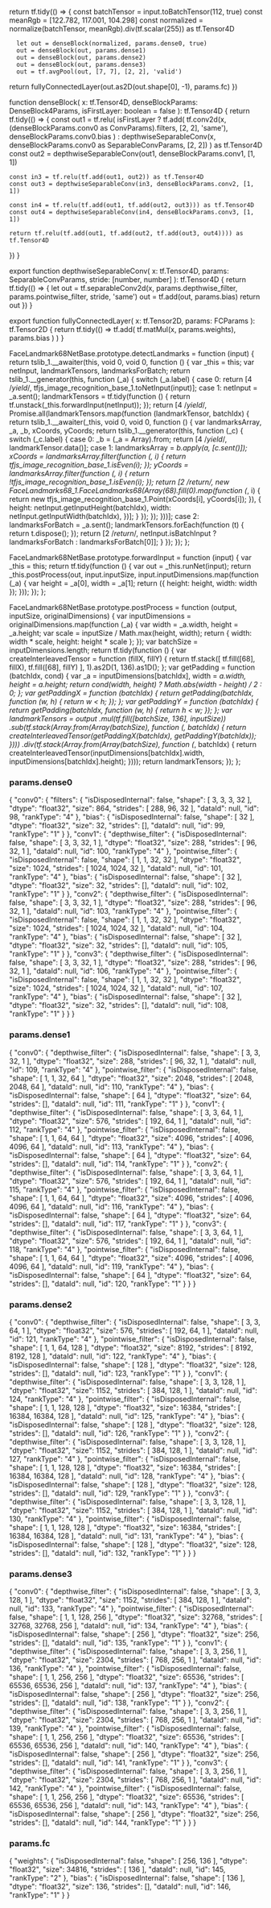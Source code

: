 return tf.tidy(() => {
      const batchTensor = input.toBatchTensor(112, true)
      const meanRgb = [122.782, 117.001, 104.298]
      const normalized = normalize(batchTensor, meanRgb).div(tf.scalar(255)) as tf.Tensor4D

      let out = denseBlock(normalized, params.dense0, true)
      out = denseBlock(out, params.dense1)
      out = denseBlock(out, params.dense2)
      out = denseBlock(out, params.dense3)
      out = tf.avgPool(out, [7, 7], [2, 2], 'valid')

  return fullyConnectedLayer(out.as2D(out.shape[0], -1), params.fc)
})

function denseBlock(
  x: tf.Tensor4D,
  denseBlockParams: DenseBlock4Params,
  isFirstLayer: boolean = false
): tf.Tensor4D {
  return tf.tidy(() => {
    const out1 = tf.relu(
      isFirstLayer
        ? tf.add(
          tf.conv2d(x, (denseBlockParams.conv0 as ConvParams).filters, [2, 2], 'same'),
          denseBlockParams.conv0.bias
        )
        : depthwiseSeparableConv(x, denseBlockParams.conv0 as SeparableConvParams, [2, 2])
    ) as tf.Tensor4D
    const out2 = depthwiseSeparableConv(out1, denseBlockParams.conv1, [1, 1])

    const in3 = tf.relu(tf.add(out1, out2)) as tf.Tensor4D
    const out3 = depthwiseSeparableConv(in3, denseBlockParams.conv2, [1, 1])

    const in4 = tf.relu(tf.add(out1, tf.add(out2, out3))) as tf.Tensor4D
    const out4 = depthwiseSeparableConv(in4, denseBlockParams.conv3, [1, 1])

    return tf.relu(tf.add(out1, tf.add(out2, tf.add(out3, out4)))) as tf.Tensor4D
  })
}

export function depthwiseSeparableConv(
  x: tf.Tensor4D,
  params: SeparableConvParams,
  stride: [number, number]
): tf.Tensor4D {
  return tf.tidy(() => {
    let out = tf.separableConv2d(x, params.depthwise_filter, params.pointwise_filter, stride, 'same')
    out = tf.add(out, params.bias)
    return out
  })
}

export function fullyConnectedLayer(
  x: tf.Tensor2D,
  params: FCParams
): tf.Tensor2D {
  return tf.tidy(() =>
    tf.add(
      tf.matMul(x, params.weights),
      params.bias
    )
  )
}

FaceLandmark68NetBase.prototype.detectLandmarks = function (input) {
  return tslib_1.__awaiter(this, void 0, void 0, function () {
    var _this = this;
    var netInput, landmarkTensors, landmarksForBatch;
    return tslib_1.__generator(this, function (_a) {
      switch (_a.label) {
      case 0: return [4 /*yield*/, tfjs_image_recognition_base_1.toNetInput(input)];
      case 1:
        netInput = _a.sent();
        landmarkTensors = tf.tidy(function () { return tf.unstack(_this.forwardInput(netInput)); });
        return [4 /*yield*/, Promise.all(landmarkTensors.map(function (landmarkTensor, batchIdx) { return tslib_1.__awaiter(_this, void 0, void 0, function () {
          var landmarksArray, _a, _b, xCoords, yCoords;
          return tslib_1.__generator(this, function (_c) {
            switch (_c.label) {
            case 0:
              _b = (_a = Array).from;
              return [4 /*yield*/, landmarkTensor.data()];
            case 1:
              landmarksArray = _b.apply(_a, [_c.sent()]);
              xCoords = landmarksArray.filter(function (_, i) { return tfjs_image_recognition_base_1.isEven(i); });
              yCoords = landmarksArray.filter(function (_, i) { return !tfjs_image_recognition_base_1.isEven(i); });
              return [2 /*return*/, new FaceLandmarks68_1.FaceLandmarks68(Array(68).fill(0).map(function (_, i) { return new tfjs_image_recognition_base_1.Point(xCoords[i], yCoords[i]); }), {
                height: netInput.getInputHeight(batchIdx),
                width: netInput.getInputWidth(batchIdx),
              })];
            }
          });
        }); }))];
      case 2:
        landmarksForBatch = _a.sent();
        landmarkTensors.forEach(function (t) { return t.dispose(); });
        return [2 /*return*/, netInput.isBatchInput
                ? landmarksForBatch
                : landmarksForBatch[0]];
      }
    });
  });
};

FaceLandmark68NetBase.prototype.forwardInput = function (input) {
  var _this = this;
  return tf.tidy(function () {
    var out = _this.runNet(input);
    return _this.postProcess(out, input.inputSize, input.inputDimensions.map(function (_a) {
      var height = _a[0], width = _a[1];
      return ({ height: height, width: width });
    }));
  });
};

FaceLandmark68NetBase.prototype.postProcess = function (output, inputSize, originalDimensions) {
  var inputDimensions = originalDimensions.map(function (_a) {
    var width = _a.width, height = _a.height;
    var scale = inputSize / Math.max(height, width);
    return {
      width: width * scale,
      height: height * scale
    };
  });
  var batchSize = inputDimensions.length;
  return tf.tidy(function () {
    var createInterleavedTensor = function (fillX, fillY) {
      return tf.stack([
        tf.fill([68], fillX),
        tf.fill([68], fillY)
      ], 1).as2D(1, 136).as1D();
    };
    var getPadding = function (batchIdx, cond) {
      var _a = inputDimensions[batchIdx], width = _a.width, height = _a.height;
      return cond(width, height) ? Math.abs(width - height) / 2 : 0;
    };
    var getPaddingX = function (batchIdx) { return getPadding(batchIdx, function (w, h) { return w < h; }); };
    var getPaddingY = function (batchIdx) { return getPadding(batchIdx, function (w, h) { return h < w; }); };
    var landmarkTensors = output
        .mul(tf.fill([batchSize, 136], inputSize))
        .sub(tf.stack(Array.from(Array(batchSize), function (_, batchIdx) {
          return createInterleavedTensor(getPaddingX(batchIdx), getPaddingY(batchIdx));
        })))
        .div(tf.stack(Array.from(Array(batchSize), function (_, batchIdx) {
          return createInterleavedTensor(inputDimensions[batchIdx].width, inputDimensions[batchIdx].height);
        })));
    return landmarkTensors;
  });
};

### params.dense0

{
  "conv0": {
    "filters": {
      "isDisposedInternal": false,
      "shape": [
        3,
        3,
        3,
        32
      ],
      "dtype": "float32",
      "size": 864,
      "strides": [
        288,
        96,
        32
      ],
      "dataId": null,
      "id": 98,
      "rankType": "4"
    },
    "bias": {
      "isDisposedInternal": false,
      "shape": [
        32
      ],
      "dtype": "float32",
      "size": 32,
      "strides": [],
      "dataId": null,
      "id": 99,
      "rankType": "1"
    }
  },
  "conv1": {
    "depthwise_filter": {
      "isDisposedInternal": false,
      "shape": [
        3,
        3,
        32,
        1
      ],
      "dtype": "float32",
      "size": 288,
      "strides": [
        96,
        32,
        1
      ],
      "dataId": null,
      "id": 100,
      "rankType": "4"
    },
    "pointwise_filter": {
      "isDisposedInternal": false,
      "shape": [
        1,
        1,
        32,
        32
      ],
      "dtype": "float32",
      "size": 1024,
      "strides": [
        1024,
        1024,
        32
      ],
      "dataId": null,
      "id": 101,
      "rankType": "4"
    },
    "bias": {
      "isDisposedInternal": false,
      "shape": [
        32
      ],
      "dtype": "float32",
      "size": 32,
      "strides": [],
      "dataId": null,
      "id": 102,
      "rankType": "1"
    }
  },
  "conv2": {
    "depthwise_filter": {
      "isDisposedInternal": false,
      "shape": [
        3,
        3,
        32,
        1
      ],
      "dtype": "float32",
      "size": 288,
      "strides": [
        96,
        32,
        1
      ],
      "dataId": null,
      "id": 103,
      "rankType": "4"
    },
    "pointwise_filter": {
      "isDisposedInternal": false,
      "shape": [
        1,
        1,
        32,
        32
      ],
      "dtype": "float32",
      "size": 1024,
      "strides": [
        1024,
        1024,
        32
      ],
      "dataId": null,
      "id": 104,
      "rankType": "4"
    },
    "bias": {
      "isDisposedInternal": false,
      "shape": [
        32
      ],
      "dtype": "float32",
      "size": 32,
      "strides": [],
      "dataId": null,
      "id": 105,
      "rankType": "1"
    }
  },
  "conv3": {
    "depthwise_filter": {
      "isDisposedInternal": false,
      "shape": [
        3,
        3,
        32,
        1
      ],
      "dtype": "float32",
      "size": 288,
      "strides": [
        96,
        32,
        1
      ],
      "dataId": null,
      "id": 106,
      "rankType": "4"
    },
    "pointwise_filter": {
      "isDisposedInternal": false,
      "shape": [
        1,
        1,
        32,
        32
      ],
      "dtype": "float32",
      "size": 1024,
      "strides": [
        1024,
        1024,
        32
      ],
      "dataId": null,
      "id": 107,
      "rankType": "4"
    },
    "bias": {
      "isDisposedInternal": false,
      "shape": [
        32
      ],
      "dtype": "float32",
      "size": 32,
      "strides": [],
      "dataId": null,
      "id": 108,
      "rankType": "1"
    }
  }
}

### params.dense1

{
  "conv0": {
    "depthwise_filter": {
      "isDisposedInternal": false,
      "shape": [
        3,
        3,
        32,
        1
      ],
      "dtype": "float32",
      "size": 288,
      "strides": [
        96,
        32,
        1
      ],
      "dataId": null,
      "id": 109,
      "rankType": "4"
    },
    "pointwise_filter": {
      "isDisposedInternal": false,
      "shape": [
        1,
        1,
        32,
        64
      ],
      "dtype": "float32",
      "size": 2048,
      "strides": [
        2048,
        2048,
        64
      ],
      "dataId": null,
      "id": 110,
      "rankType": "4"
    },
    "bias": {
      "isDisposedInternal": false,
      "shape": [
        64
      ],
      "dtype": "float32",
      "size": 64,
      "strides": [],
      "dataId": null,
      "id": 111,
      "rankType": "1"
    }
  },
  "conv1": {
    "depthwise_filter": {
      "isDisposedInternal": false,
      "shape": [
        3,
        3,
        64,
        1
      ],
      "dtype": "float32",
      "size": 576,
      "strides": [
        192,
        64,
        1
      ],
      "dataId": null,
      "id": 112,
      "rankType": "4"
    },
    "pointwise_filter": {
      "isDisposedInternal": false,
      "shape": [
        1,
        1,
        64,
        64
      ],
      "dtype": "float32",
      "size": 4096,
      "strides": [
        4096,
        4096,
        64
      ],
      "dataId": null,
      "id": 113,
      "rankType": "4"
    },
    "bias": {
      "isDisposedInternal": false,
      "shape": [
        64
      ],
      "dtype": "float32",
      "size": 64,
      "strides": [],
      "dataId": null,
      "id": 114,
      "rankType": "1"
    }
  },
  "conv2": {
    "depthwise_filter": {
      "isDisposedInternal": false,
      "shape": [
        3,
        3,
        64,
        1
      ],
      "dtype": "float32",
      "size": 576,
      "strides": [
        192,
        64,
        1
      ],
      "dataId": null,
      "id": 115,
      "rankType": "4"
    },
    "pointwise_filter": {
      "isDisposedInternal": false,
      "shape": [
        1,
        1,
        64,
        64
      ],
      "dtype": "float32",
      "size": 4096,
      "strides": [
        4096,
        4096,
        64
      ],
      "dataId": null,
      "id": 116,
      "rankType": "4"
    },
    "bias": {
      "isDisposedInternal": false,
      "shape": [
        64
      ],
      "dtype": "float32",
      "size": 64,
      "strides": [],
      "dataId": null,
      "id": 117,
      "rankType": "1"
    }
  },
  "conv3": {
    "depthwise_filter": {
      "isDisposedInternal": false,
      "shape": [
        3,
        3,
        64,
        1
      ],
      "dtype": "float32",
      "size": 576,
      "strides": [
        192,
        64,
        1
      ],
      "dataId": null,
      "id": 118,
      "rankType": "4"
    },
    "pointwise_filter": {
      "isDisposedInternal": false,
      "shape": [
        1,
        1,
        64,
        64
      ],
      "dtype": "float32",
      "size": 4096,
      "strides": [
        4096,
        4096,
        64
      ],
      "dataId": null,
      "id": 119,
      "rankType": "4"
    },
    "bias": {
      "isDisposedInternal": false,
      "shape": [
        64
      ],
      "dtype": "float32",
      "size": 64,
      "strides": [],
      "dataId": null,
      "id": 120,
      "rankType": "1"
    }
  }
}

### params.dense2

{
  "conv0": {
    "depthwise_filter": {
      "isDisposedInternal": false,
      "shape": [
        3,
        3,
        64,
        1
      ],
      "dtype": "float32",
      "size": 576,
      "strides": [
        192,
        64,
        1
      ],
      "dataId": null,
      "id": 121,
      "rankType": "4"
    },
    "pointwise_filter": {
      "isDisposedInternal": false,
      "shape": [
        1,
        1,
        64,
        128
      ],
      "dtype": "float32",
      "size": 8192,
      "strides": [
        8192,
        8192,
        128
      ],
      "dataId": null,
      "id": 122,
      "rankType": "4"
    },
    "bias": {
      "isDisposedInternal": false,
      "shape": [
        128
      ],
      "dtype": "float32",
      "size": 128,
      "strides": [],
      "dataId": null,
      "id": 123,
      "rankType": "1"
    }
  },
  "conv1": {
    "depthwise_filter": {
      "isDisposedInternal": false,
      "shape": [
        3,
        3,
        128,
        1
      ],
      "dtype": "float32",
      "size": 1152,
      "strides": [
        384,
        128,
        1
      ],
      "dataId": null,
      "id": 124,
      "rankType": "4"
    },
    "pointwise_filter": {
      "isDisposedInternal": false,
      "shape": [
        1,
        1,
        128,
        128
      ],
      "dtype": "float32",
      "size": 16384,
      "strides": [
        16384,
        16384,
        128
      ],
      "dataId": null,
      "id": 125,
      "rankType": "4"
    },
    "bias": {
      "isDisposedInternal": false,
      "shape": [
        128
      ],
      "dtype": "float32",
      "size": 128,
      "strides": [],
      "dataId": null,
      "id": 126,
      "rankType": "1"
    }
  },
  "conv2": {
    "depthwise_filter": {
      "isDisposedInternal": false,
      "shape": [
        3,
        3,
        128,
        1
      ],
      "dtype": "float32",
      "size": 1152,
      "strides": [
        384,
        128,
        1
      ],
      "dataId": null,
      "id": 127,
      "rankType": "4"
    },
    "pointwise_filter": {
      "isDisposedInternal": false,
      "shape": [
        1,
        1,
        128,
        128
      ],
      "dtype": "float32",
      "size": 16384,
      "strides": [
        16384,
        16384,
        128
      ],
      "dataId": null,
      "id": 128,
      "rankType": "4"
    },
    "bias": {
      "isDisposedInternal": false,
      "shape": [
        128
      ],
      "dtype": "float32",
      "size": 128,
      "strides": [],
      "dataId": null,
      "id": 129,
      "rankType": "1"
    }
  },
  "conv3": {
    "depthwise_filter": {
      "isDisposedInternal": false,
      "shape": [
        3,
        3,
        128,
        1
      ],
      "dtype": "float32",
      "size": 1152,
      "strides": [
        384,
        128,
        1
      ],
      "dataId": null,
      "id": 130,
      "rankType": "4"
    },
    "pointwise_filter": {
      "isDisposedInternal": false,
      "shape": [
        1,
        1,
        128,
        128
      ],
      "dtype": "float32",
      "size": 16384,
      "strides": [
        16384,
        16384,
        128
      ],
      "dataId": null,
      "id": 131,
      "rankType": "4"
    },
    "bias": {
      "isDisposedInternal": false,
      "shape": [
        128
      ],
      "dtype": "float32",
      "size": 128,
      "strides": [],
      "dataId": null,
      "id": 132,
      "rankType": "1"
    }
  }
}

### params.dense3

{
  "conv0": {
    "depthwise_filter": {
      "isDisposedInternal": false,
      "shape": [
        3,
        3,
        128,
        1
      ],
      "dtype": "float32",
      "size": 1152,
      "strides": [
        384,
        128,
        1
      ],
      "dataId": null,
      "id": 133,
      "rankType": "4"
    },
    "pointwise_filter": {
      "isDisposedInternal": false,
      "shape": [
        1,
        1,
        128,
        256
      ],
      "dtype": "float32",
      "size": 32768,
      "strides": [
        32768,
        32768,
        256
      ],
      "dataId": null,
      "id": 134,
      "rankType": "4"
    },
    "bias": {
      "isDisposedInternal": false,
      "shape": [
        256
      ],
      "dtype": "float32",
      "size": 256,
      "strides": [],
      "dataId": null,
      "id": 135,
      "rankType": "1"
    }
  },
  "conv1": {
    "depthwise_filter": {
      "isDisposedInternal": false,
      "shape": [
        3,
        3,
        256,
        1
      ],
      "dtype": "float32",
      "size": 2304,
      "strides": [
        768,
        256,
        1
      ],
      "dataId": null,
      "id": 136,
      "rankType": "4"
    },
    "pointwise_filter": {
      "isDisposedInternal": false,
      "shape": [
        1,
        1,
        256,
        256
      ],
      "dtype": "float32",
      "size": 65536,
      "strides": [
        65536,
        65536,
        256
      ],
      "dataId": null,
      "id": 137,
      "rankType": "4"
    },
    "bias": {
      "isDisposedInternal": false,
      "shape": [
        256
      ],
      "dtype": "float32",
      "size": 256,
      "strides": [],
      "dataId": null,
      "id": 138,
      "rankType": "1"
    }
  },
  "conv2": {
    "depthwise_filter": {
      "isDisposedInternal": false,
      "shape": [
        3,
        3,
        256,
        1
      ],
      "dtype": "float32",
      "size": 2304,
      "strides": [
        768,
        256,
        1
      ],
      "dataId": null,
      "id": 139,
      "rankType": "4"
    },
    "pointwise_filter": {
      "isDisposedInternal": false,
      "shape": [
        1,
        1,
        256,
        256
      ],
      "dtype": "float32",
      "size": 65536,
      "strides": [
        65536,
        65536,
        256
      ],
      "dataId": null,
      "id": 140,
      "rankType": "4"
    },
    "bias": {
      "isDisposedInternal": false,
      "shape": [
        256
      ],
      "dtype": "float32",
      "size": 256,
      "strides": [],
      "dataId": null,
      "id": 141,
      "rankType": "1"
    }
  },
  "conv3": {
    "depthwise_filter": {
      "isDisposedInternal": false,
      "shape": [
        3,
        3,
        256,
        1
      ],
      "dtype": "float32",
      "size": 2304,
      "strides": [
        768,
        256,
        1
      ],
      "dataId": null,
      "id": 142,
      "rankType": "4"
    },
    "pointwise_filter": {
      "isDisposedInternal": false,
      "shape": [
        1,
        1,
        256,
        256
      ],
      "dtype": "float32",
      "size": 65536,
      "strides": [
        65536,
        65536,
        256
      ],
      "dataId": null,
      "id": 143,
      "rankType": "4"
    },
    "bias": {
      "isDisposedInternal": false,
      "shape": [
        256
      ],
      "dtype": "float32",
      "size": 256,
      "strides": [],
      "dataId": null,
      "id": 144,
      "rankType": "1"
    }
  }
}

### params.fc

{
  "weights": {
    "isDisposedInternal": false,
    "shape": [
      256,
      136
    ],
    "dtype": "float32",
    "size": 34816,
    "strides": [
      136
    ],
    "dataId": null,
    "id": 145,
    "rankType": "2"
  },
  "bias": {
    "isDisposedInternal": false,
    "shape": [
      136
    ],
    "dtype": "float32",
    "size": 136,
    "strides": [],
    "dataId": null,
    "id": 146,
    "rankType": "1"
  }
}
